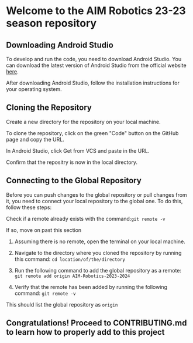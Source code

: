 # Welcome to the AIM Robotics 23-23 season repository

## Downloading Android Studio

To develop and run the code, you need to download Android Studio. You can download the latest version of Android Studio from the official website [here](https://developer.android.com/studio).

After downloading Android Studio, follow the installation instructions for your operating system.

## Cloning the Repository

Create a new directory for the repository on your local machine.

To clone the repository, click on the green "Code" button on the GitHub page and copy the URL.

In Android Studio, click Get from VCS and paste in the URL.

Confirm that the repositry is now in the local directory.

## Connecting to the Global Repository

Before you can push changes to the global repository or pull changes from it, you need to connect your local repository to the global one. To do this, follow these steps:

Check if a remote already exists with the command:`git remote -v`

If so, move on past this section

1. Assuming there is no remote, open the terminal on your local machine.

2. Navigate to the directory where you cloned the repository by running this command: `cd location/of/the/directory`

3. Run the following command to add the global repository as a remote: `git remote add origin AIM-Robotics-2023-2024`

4. Verify that the remote has been added by running the following command: `git remote -v`

This should list the global repository as `origin`

## Congratulations! Proceed to CONTRIBUTING.md to learn how to properly add to this project
